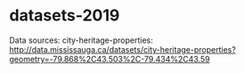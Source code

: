 # datasets-2019

Data sources: 
city-heritage-properties: http://data.mississauga.ca/datasets/city-heritage-properties?geometry=-79.868%2C43.503%2C-79.434%2C43.59

